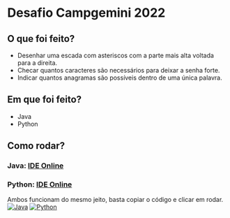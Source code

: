 # Desafio Campgemini 2022

## O que foi feito?
- Desenhar uma escada com asteriscos com a parte mais alta voltada para a direita.
- Checar quantos caracteres são necessários para deixar a senha forte.
- Indicar quantos anagramas são possíveis dentro de uma única palavra.

## Em que foi feito?
- Java
- Python

## Como rodar?
### Java: [IDE Online](https://www.online-java.com/ "IDE Online")
### Python: [IDE Online](https://www.online-python.com/ "IDE Online")

Ambos funcionam do mesmo jeito, basta copiar o código e clicar em rodar.
[![Java](https://imgur.com/a/T9tVDjN)](https://imgur.com/a/T9tVDjN)
[![Python](https://imgur.com/a/21KqWIs "Python")](https://imgur.com/a/21KqWIs "Python")
